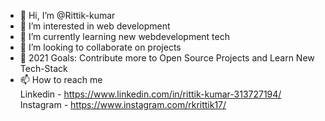 - 👋 Hi, I’m @Rittik-kumar
- 👀 I’m interested in web development
- 🌱 I’m currently learning new webdevelopment tech
- 💞️ I’m looking to collaborate on projects 
- 🥅 2021 Goals: Contribute more to Open Source Projects and Learn New Tech-Stack
- 📫 How to reach me 
   <br />
      Linkedin - https://www.linkedin.com/in/rittik-kumar-313727194/
   <br />
      Instagram - https://www.instagram.com/rkrittik17/
